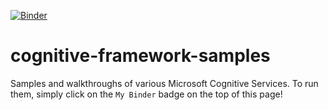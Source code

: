 [![Binder](https://mybinder.org/badge.svg)](https://mybinder.org/v2/gh/drdarshan/cognitive-framework-samples/master)
# cognitive-framework-samples
Samples and walkthroughs of various Microsoft Cognitive Services. To run them, simply click on the `My Binder` badge on the top of this page!
